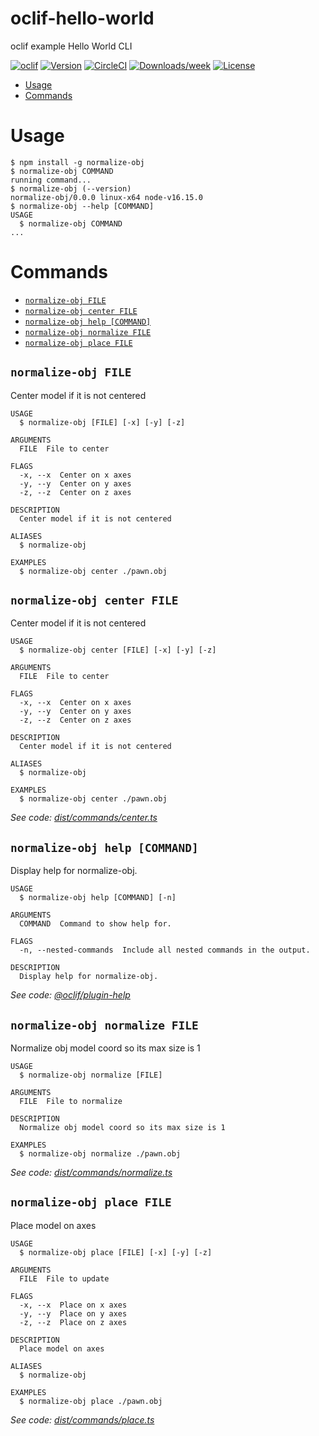 oclif-hello-world
=================

oclif example Hello World CLI

[![oclif](https://img.shields.io/badge/cli-oclif-brightgreen.svg)](https://oclif.io)
[![Version](https://img.shields.io/npm/v/oclif-hello-world.svg)](https://npmjs.org/package/oclif-hello-world)
[![CircleCI](https://circleci.com/gh/oclif/hello-world/tree/main.svg?style=shield)](https://circleci.com/gh/oclif/hello-world/tree/main)
[![Downloads/week](https://img.shields.io/npm/dw/oclif-hello-world.svg)](https://npmjs.org/package/oclif-hello-world)
[![License](https://img.shields.io/npm/l/oclif-hello-world.svg)](https://github.com/oclif/hello-world/blob/main/package.json)

<!-- toc -->
* [Usage](#usage)
* [Commands](#commands)
<!-- tocstop -->
# Usage
<!-- usage -->
```sh-session
$ npm install -g normalize-obj
$ normalize-obj COMMAND
running command...
$ normalize-obj (--version)
normalize-obj/0.0.0 linux-x64 node-v16.15.0
$ normalize-obj --help [COMMAND]
USAGE
  $ normalize-obj COMMAND
...
```
<!-- usagestop -->
# Commands
<!-- commands -->
* [`normalize-obj FILE`](#normalize-obj-file)
* [`normalize-obj center FILE`](#normalize-obj-center-file)
* [`normalize-obj help [COMMAND]`](#normalize-obj-help-command)
* [`normalize-obj normalize FILE`](#normalize-obj-normalize-file)
* [`normalize-obj place FILE`](#normalize-obj-place-file)

## `normalize-obj FILE`

Center model if it is not centered

```
USAGE
  $ normalize-obj [FILE] [-x] [-y] [-z]

ARGUMENTS
  FILE  File to center

FLAGS
  -x, --x  Center on x axes
  -y, --y  Center on y axes
  -z, --z  Center on z axes

DESCRIPTION
  Center model if it is not centered

ALIASES
  $ normalize-obj 

EXAMPLES
  $ normalize-obj center ./pawn.obj
```

## `normalize-obj center FILE`

Center model if it is not centered

```
USAGE
  $ normalize-obj center [FILE] [-x] [-y] [-z]

ARGUMENTS
  FILE  File to center

FLAGS
  -x, --x  Center on x axes
  -y, --y  Center on y axes
  -z, --z  Center on z axes

DESCRIPTION
  Center model if it is not centered

ALIASES
  $ normalize-obj 

EXAMPLES
  $ normalize-obj center ./pawn.obj
```

_See code: [dist/commands/center.ts](https://github.com/m0ksem/normalize-obj/blob/v0.0.0/dist/commands/center.ts)_

## `normalize-obj help [COMMAND]`

Display help for normalize-obj.

```
USAGE
  $ normalize-obj help [COMMAND] [-n]

ARGUMENTS
  COMMAND  Command to show help for.

FLAGS
  -n, --nested-commands  Include all nested commands in the output.

DESCRIPTION
  Display help for normalize-obj.
```

_See code: [@oclif/plugin-help](https://github.com/oclif/plugin-help/blob/v5.1.10/src/commands/help.ts)_

## `normalize-obj normalize FILE`

Normalize obj model coord so its max size is 1

```
USAGE
  $ normalize-obj normalize [FILE]

ARGUMENTS
  FILE  File to normalize

DESCRIPTION
  Normalize obj model coord so its max size is 1

EXAMPLES
  $ normalize-obj normalize ./pawn.obj
```

_See code: [dist/commands/normalize.ts](https://github.com/m0ksem/normalize-obj/blob/v0.0.0/dist/commands/normalize.ts)_

## `normalize-obj place FILE`

Place model on axes

```
USAGE
  $ normalize-obj place [FILE] [-x] [-y] [-z]

ARGUMENTS
  FILE  File to update

FLAGS
  -x, --x  Place on x axes
  -y, --y  Place on y axes
  -z, --z  Place on z axes

DESCRIPTION
  Place model on axes

ALIASES
  $ normalize-obj 

EXAMPLES
  $ normalize-obj place ./pawn.obj
```

_See code: [dist/commands/place.ts](https://github.com/m0ksem/normalize-obj/blob/v0.0.0/dist/commands/place.ts)_
<!-- commandsstop -->
